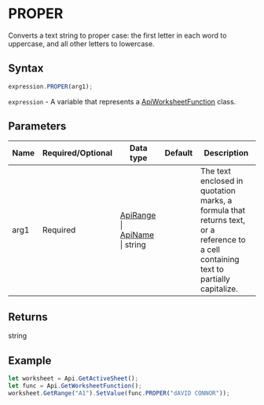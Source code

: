 # PROPER

Converts a text string to proper case: the first letter in each word to uppercase, and all other letters to lowercase.

## Syntax

```javascript
expression.PROPER(arg1);
```

`expression` - A variable that represents a [ApiWorksheetFunction](../ApiWorksheetFunction.md) class.

## Parameters

| **Name** | **Required/Optional** | **Data type** | **Default** | **Description** |
| ------------- | ------------- | ------------- | ------------- | ------------- |
| arg1 | Required | [ApiRange](../../ApiRange/ApiRange.md) \| [ApiName](../../ApiName/ApiName.md) \| string |  | The text enclosed in quotation marks, a formula that returns text, or a reference to a cell containing text to partially capitalize. |

## Returns

string

## Example



```javascript editor-xlsx
let worksheet = Api.GetActiveSheet();
let func = Api.GetWorksheetFunction();
worksheet.GetRange("A1").SetValue(func.PROPER("dAVID CONNOR"));
```
